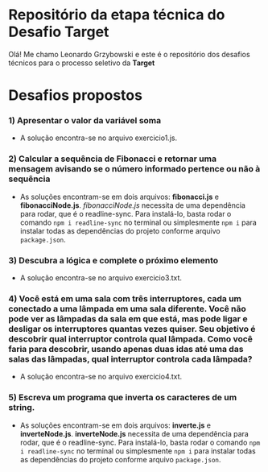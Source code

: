 # Repositório da etapa técnica do Desafio Target

Olá! Me chamo Leonardo Grzybowski e este é o repositório dos desafios técnicos para o processo seletivo da **Target**


# Desafios propostos
### 1) Apresentar o valor da variável soma
- A solução encontra-se no arquivo exercicio1.js.

### 2) Calcular a sequência de Fibonacci e retornar uma mensagem avisando se o número informado pertence ou não à sequência
- As soluções encontram-se em dois arquivos: 
**fibonacci.js** e **fibonacciNode.js**.
*fibonacciNode.js* necessita de uma dependência para rodar, que é o readline-sync. Para instalá-lo, basta rodar o comando `npm i readline-sync` no terminal ou simplesmente `npm i` para instalar todas as dependências do projeto conforme arquivo `package.json`.

### 3) Descubra a lógica e complete o próximo elemento
- A solução encontra-se no arquivo exercicio3.txt.

### 4) Você está em uma sala com três interruptores, cada um conectado a uma lâmpada em uma sala diferente. Você não pode ver as lâmpadas da sala em que está, mas pode ligar e desligar os interruptores quantas vezes quiser. Seu objetivo é descobrir qual interruptor controla qual lâmpada. Como você faria para descobrir, usando apenas duas idas até uma das salas das lâmpadas, qual interruptor controla cada lâmpada?
- A solução encontra-se no arquivo exercicio4.txt.

### 5) Escreva um programa que inverta os caracteres de um string.
- As soluções encontram-se em dois arquivos: 
**inverte.js** e **inverteNode.js**.
**inverteNode.js** necessita de uma dependência para rodar, que é o readline-sync. Para instalá-lo, basta rodar o comando `npm i readline-sync` no terminal ou simplesmente `npm i` para instalar todas as dependências do projeto conforme arquivo `package.json`.